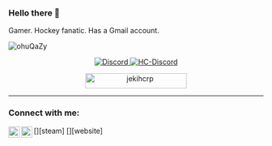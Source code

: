### Hello there 👋

<!--
**jekihcrp/jekihcrp** is a ✨ _special_ ✨ repository because its `README.md` (this file) appears on your GitHub profile.

Here are some ideas to get you started:

- 🔭 I’m currently working on ...
- 🌱 I’m currently learning ...
- 👯 I’m looking to collaborate on ...
- 🤔 I’m looking for help with ...
- 💬 Ask me about ...
- 📫 How to reach me: ...
- 😄 Pronouns: ...
- ⚡ Fun fact: ...
-->
Gamer. Hockey fanatic. Has a Gmail account.

![ohuQaZy](https://user-images.githubusercontent.com/69464963/140838611-724fd21b-1639-4693-a4d9-60d80bdc5627.png)

<p align="center">
    <a href="https://discordapp.com/users/190490660455972864" target="blank_">
        <img alt="Discord" src="https://img.shields.io/badge/Discord-jeki%230101-3b0000?style=for-the-badge&logo=discord&logoColor=000&logoWidth=20?color=000'">
    </a>
    <a href="https://discord.gg/hellcityrp" target="blank_">
        <img alt="HC-Discord" src="https://img.shields.io/discord/423048662206119937?color=3b0000&label=HELLCITY&logo=discord&logoColor=000&style=for-the-badge" />
   </a>
</p>
 
<div align="center">
    <img width="200" height="30" src="https://komarev.com/ghpvc/?username=jekihcrp&style=flat-square&color=3b0000" alt="jekihcrp" />
</div>

<hr />
<div aling="center">

### Connect with me:

[<img align="left" alt="jeki" width="22px" src="https://cdn.jsdelivr.net/npm/simple-icons@v3/icons/steam.svg" />][steam]
[<img align="left" alt="jekiy | Twitch" width="22px" src="https://cdn.jsdelivr.net/npm/simple-icons@v3/icons/twitch.svg" />][website]

<br />
